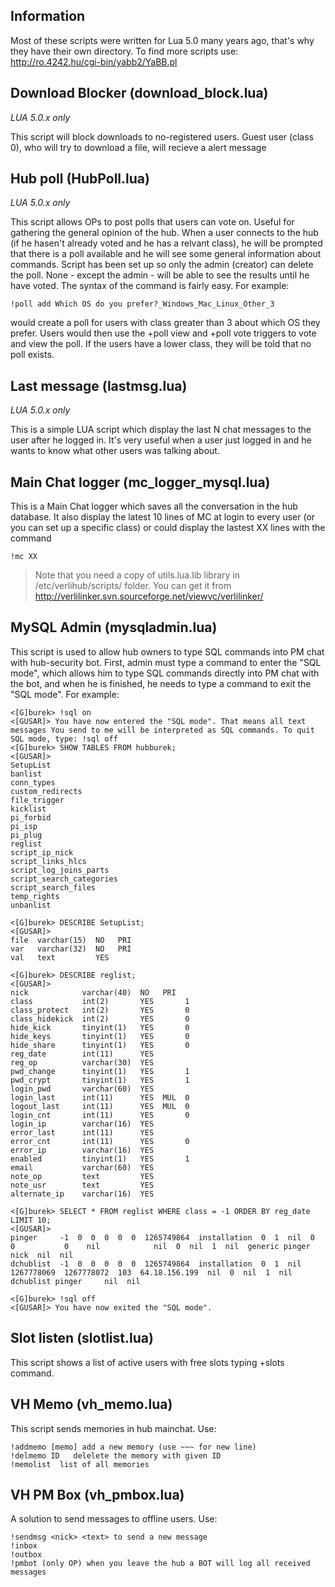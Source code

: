 Information
---
Most of these scripts were written for Lua 5.0 many years ago, that's why they have their own directory. To find more scripts use: http://ro.4242.hu/cgi-bin/yabb2/YaBB.pl

Download Blocker (download_block.lua)
---
*LUA 5.0.x only*

This script will block downloads to no-registered users. Guest user (class 0), who will try to download a file, will recieve a alert message


Hub poll (HubPoll.lua)
----
*LUA 5.0.x only*

This script allows OPs to post polls that users can vote on. Useful for gathering the general opinion of the hub.
When a user connects to the hub (if he hasen't already voted and he has a relvant class), he will be prompted that there is a poll available and he will see some general information about commands. 
Script has been set up so only the admin (creator) can delete the poll. None - except the admin - will be able to see the results until he have voted. 
The syntax of the command is fairly easy. For example:

	!poll add Which OS do you prefer?_Windows_Mac_Linux_Other_3

would create a poll for users with class greater than 3 about which OS they prefer. Users would then use the +poll view and +poll vote triggers to vote and view the poll. If the users have a lower class, they will be told that no poll exists.

Last message (lastmsg.lua)
---
*LUA 5.0.x only*

This is a simple LUA script which display the last N chat messages to the user after he logged in. It's very useful when a user just logged in and he wants to know what other users was talking about.

Main Chat logger (mc_logger_mysql.lua)
----
This is a Main Chat logger which saves all the conversation in the hub database. It also display the latest 10 lines of MC at login to every user (or you can set up a specific class) 
or could display the lastest XX lines with the command

	!mc XX

> Note that you need a copy of  utils.lua.lib library in /etc/verlihub/scripts/ folder. You can get it from http://verlilinker.svn.sourceforge.net/viewvc/verlilinker/

MySQL Admin (mysqladmin.lua)
---
This script is used to allow hub owners to type SQL commands into PM chat with hub-security bot. First, admin must type a command to enter the "SQL mode", which allows him to type SQL commands directly into PM chat with the bot, and when he is finished, he needs to type a command to exit the "SQL mode".
For example:

	<[G]burek> !sql on
	<[GUSAR]> You have now entered the "SQL mode". That means all text messages You send to me will be interpreted as SQL commands. To quit SQL mode, type: !sql off
	<[G]burek> SHOW TABLES FROM hubburek;
	<[GUSAR]> 
	SetupList                
	banlist                  
	conn_types               
	custom_redirects         
	file_trigger             
	kicklist                 
	pi_forbid                
	pi_isp                   
	pi_plug                  
	reglist                  
	script_ip_nick           
	script_links_hlcs        
	script_log_joins_parts   
	script_search_categories 
	script_search_files      
	temp_rights              
	unbanlist                

	<[G]burek> DESCRIBE SetupList;
	<[GUSAR]> 
	file  varchar(15)  NO   PRI       
	var   varchar(32)  NO   PRI       
	val   text         YES         

	<[G]burek> DESCRIBE reglist;
	<[GUSAR]> 
	nick            varchar(40)  NO   PRI       
	class           int(2)       YES       1    
	class_protect   int(2)       YES       0    
	class_hidekick  int(2)       YES       0    
	hide_kick       tinyint(1)   YES       0    
	hide_keys       tinyint(1)   YES       0    
	hide_share      tinyint(1)   YES       0    
	reg_date        int(11)      YES         
	reg_op          varchar(30)  YES         
	pwd_change      tinyint(1)   YES       1    
	pwd_crypt       tinyint(1)   YES       1    
	login_pwd       varchar(60)  YES         
	login_last      int(11)      YES  MUL  0    
	logout_last     int(11)      YES  MUL  0    
	login_cnt       int(11)      YES       0    
	login_ip        varchar(16)  YES         
	error_last      int(11)      YES         
	error_cnt       int(11)      YES       0    
	error_ip        varchar(16)  YES         
	enabled         tinyint(1)   YES       1    
	email           varchar(60)  YES         
	note_op         text         YES         
	note_usr        text         YES         
	alternate_ip    varchar(16)  YES         

	<[G]burek> SELECT * FROM reglist WHERE class = -1 ORDER BY reg_date LIMIT 10;
	<[GUSAR]> 
	pinger     -1  0  0  0  0  0  1265749864  installation  0  1  nil  0           0           0    nil            nil  0  nil  1  nil  generic pinger nick  nil  nil    
	dchublist  -1  0  0  0  0  0  1265749864  installation  0  1  nil  1267778069  1267778072  103  64.18.156.199  nil  0  nil  1  nil  dchublist pinger     nil  nil    

	<[G]burek> !sql off
	<[GUSAR]> You have now exited the "SQL mode".

Slot listen (slotlist.lua)
---
This script shows a list of active users with free slots typing +slots command.

VH Memo (vh_memo.lua)
----
This script sends memories in hub mainchat. Use:

	!addmemo [memo] add a new memory (use ~~~ for new line)
	!delmemo ID   delelete the memory with given ID
	!memolist  list of all memories

VH PM Box (vh_pmbox.lua)
---
A solution to send messages to offline users. Use:

	!sendmsg <nick> <text> to send a new message
	!inbox
	!outbox
	!pmbot (only OP) when you leave the hub a BOT will log all received messages
